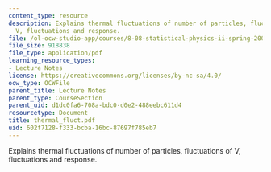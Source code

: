 ```yaml
---
content_type: resource
description: Explains thermal fluctuations of number of particles, fluctuations of
  V, fluctuations and response.
file: /ol-ocw-studio-app/courses/8-08-statistical-physics-ii-spring-2005/602f7128f333bcba16bc87697f785eb7_thermal_fluct.pdf
file_size: 918838
file_type: application/pdf
learning_resource_types:
- Lecture Notes
license: https://creativecommons.org/licenses/by-nc-sa/4.0/
ocw_type: OCWFile
parent_title: Lecture Notes
parent_type: CourseSection
parent_uid: d1dc0fa6-708a-bdc0-d0e2-488eebc611d4
resourcetype: Document
title: thermal_fluct.pdf
uid: 602f7128-f333-bcba-16bc-87697f785eb7
---
```

Explains thermal fluctuations of number of particles, fluctuations of V, fluctuations and response.